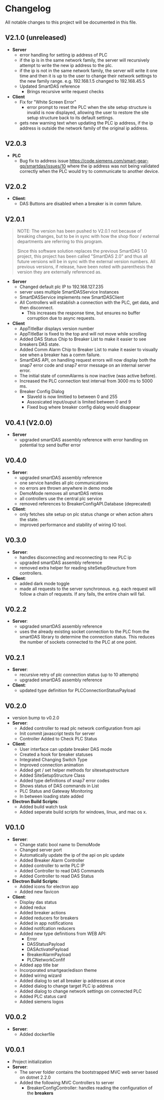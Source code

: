 # Changelog
All notable changes to this project will be documented in this file.

## V2.1.0 (unreleased)
- **Server**
  - error handling for setting ip address of PLC
  - if the ip is in the same network family, the server
    will recursively attempt to write the new ip address
    to the plc.
  - if the ip is not in the same network family, the server
    will write it one time and then it is up to the user to
    change their network settings to the new family
    range. e.g. 192.168.1.5 changed to 192.168.45.5
  - Updated SmartDAS reference
    - Brings recursive write request checks
- **Client**
  - Fix for "White Screen Error"
    - error prompt to reset the PLC when the site setup structure is
      invalid is now displayed, allowing the user to restore the
      site setup structure back to its default settings.
  - gets new warning text when updating the PLC ip address, if the ip
    address is outside the network family of the original ip
    address.

## V2.0.3
- **PLC**
  - Bug fix to address issue 
    https://code.siemens.com/smart-gear-gp/smartdas/issues/10
    where the ip address was not being validated correctly when
    the PLC would try to communicate to another device.
## V2.0.2
- **Client**:
  - DAS Buttons are disabled when a breaker is in comm failure.
## V2.0.1
> NOTE: The version has been pushed to V2.0.1 not because of breaking changes, 
> but to be in sync with how the shop floor / external departments are
> referring to this program.
> 
> Since this software solution replaces the previous SmartDAS 1.0 project,
> this project has been called "SmartDAS 2.0" and thus all future versions will
> be in sync with the external version numbers. All previous versions, if release,
> have been noted with parenthesis the version they are externally referenced as.
- **Server**
  - Changed default plc IP to 192.168.127.235
  - server uses multiple SmartDASService Instances
  - SmartDASService implements new SmartDASClient
  - All Controllers will establish a connection with the PLC, get data,
    and then disconnect.
    - This increases the response time, but ensures no buffer corruption 
      due to async requests.
- **Client**
  - AppTitleBar displays version number
  - AppTitleBar is fixed to the top and will not move while scrolling
  - Added DAS Status Chip to Breaker List to make it easier to see
    breakers DAS state.
  - Added Comm Alarm Chip to Breaker List to make it easier to
    visually see when a breaker has a comm failure.
  - SmartDAS API, on handling request errors will now display both
    the snap7 error code and snap7 error message on an internal server
    error.
  - The initial state of commAlarms is now inactive (was active before).
  - Increased the PLC connection test interval from 3000 ms to 5000 ms.
  - Breaker Config Dialog
    - SlaveId is now limitied to between 0 and 255
    - Assosicated input/ouput is limited between 0 and 9
    - Fixed bug where breaker config dialog would disappear

## V0.4.1 (V2.0.0)
- **Server**
  - upgraded smartDAS assembly reference with error handling on potential
    tcp send buffer error

## V0.4.0
- **Server**:
  - upgraded smartDAS assembly reference
  - one service handles all plc communications
  - no errors are thrown anywhere in demo mode
  - DemoMode removes all smartDAS retries
  - all controllers use the central plc service
  - removed references to BreakerConfigAPI.Database (deprecated)
- **Client**:
  - only fetches site setup on plc status change or when action
    alters the state.
  - improved performance and stability of wiring IO tool. 

## V0.3.0
- **Server**:
  - handles disconnecting and reconnecting to new PLC ip
  - upgraded smartDAS assembly reference
  - removed extra helper for reading siteSetupStructure from controllers.
- **Client**:
  - added dark mode toggle
  - made all requests to the server synchronous. e.g. each request
    will follow a chain of requests. If any fails, the entire chain
    will fail.

## V0.2.2
- **Server**:
  - upgraded smartDAS assembly reference
  - uses the already existing socket connection to the PLC from
    the smartDAS library to determine the connection status. This
    reduces the number of sockets connected to the PLC at one point.

## V0.2.1
- **Server**:
  - recursive retry of plc connection status (up to 10 attempts)
  - upgraded smartDAS assembly reference
- **Client**:
  - updated type definition for PLCConnectionStatusPayload

## V0.2.0
- version bump to v0.2.0 
- **Server**:
  - Added controller to read plc network configuration from api 
  - Init commit javascript tests for server 
  - Controller Added to Check PLC Status 
- **Client**:
  - User interface can update breaker DAS mode 
  - Created a hook for breaker statuses 
  - Integrated Changing Switch Type 
  - Improved connection animation 
  - Added get / set helper methods for sitesetupstructure 
  - Added SiteSetupStructure Class 
  - Added type definitions of snap7 error codes 
  - Shows status of DAS commands in List 
  - PLC Status and Gateway Monitoring 
  - In between loading state added 
- **Electron Build Scripts**:
  - Added build watch task 
  - Added seperate build scripts for windows, linux, and mac os x.


## V0.1.0
- **Server**:
  - Change static bool name to DemoMode
  - Changed server port
  - Automatically update the ip of the api on plc update
  - Added Breaker Alarm Controller 
  - Added controller to write PLC IP 
  - Added Controller to read DAS Commands 
  - Added Controller to read DAS Status 
- **Electron Build Scripts**:
  - Added icons for electron app 
  - Added new favicon 
- **Client**:
  - Display das status
  - Added redux
  - Added breaker actions
  - Added reducers for breakers
  - Added in app notifications
  - Added notifcation reducers
  - Added new type definitions  from WEB API:
    - Error
    - DASStatusPayload
    - DASActivatePayload
    - BreakerAlarmPayload
    - PLCNetworkConfif
  - Added app title bar
  - Incorporated smartgear/edison theme
  - Added wiring wizard
  - Added dialog to set all breaker ip addresses at once
  - Added dialog to change target PLC ip address
  - Added dialog to change network settings on connected PLC
  - Added PLC status card
  - Added siemens logos

## V0.0.2
- **Server**:
  - Added dockerfile

## V0.0.1
- Project initialization
- **Server**:
  - The server folder contains the bootstrapped MVC web server based on dotnet 2.2.0
  - Added the following MVC Controllers to server
    - BreakerConfigController: handles reading the configuration of the **breakers**